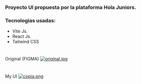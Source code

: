 ### Proyecto UI propuesta por la plataforma Hola Juniors.

### Tecnologias usadas:
- Vite Js.
- React Js.
- Tailwind CSS

#

Original (FIGMA)
[![original.jpg](https://i.postimg.cc/bw0T6MDg/original.jpg)](https://postimg.cc/SnsCRgGY)

#

My UI 
[![copia.png](https://i.postimg.cc/hjv1ttCZ/copia.png)](https://postimg.cc/LYd1y2Fj)
